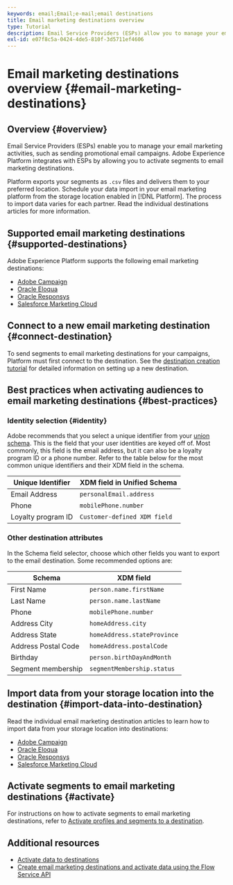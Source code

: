 ```yaml
---
keywords: email;Email;e-mail;email destinations
title: Email marketing destinations overview
type: Tutorial
description: Email Service Providers (ESPs) allow you to manage your email marketing activities, such as for sending promotional email campaigns.
exl-id: e07f8c5a-0424-4de5-810f-3d5711ef4606
---
```

# Email marketing destinations overview {#email-marketing-destinations}

## Overview {#overview}

Email Service Providers (ESPs) enable you to manage your email marketing activities, such as sending promotional email campaigns. Adobe Experience Platform integrates with ESPs by allowing you to activate segments to email marketing destinations.

Platform exports your segments as `.csv` files and delivers them to your preferred location. Schedule your data import in your email marketing platform from the storage location enabled in [!DNL Platform]. The process to import data varies for each partner. Read the individual destinations articles for more information.

## Supported email marketing destinations {#supported-destinations}

Adobe Experience Platform supports the following email marketing destinations:

* [Adobe Campaign](adobe-campaign.md)
* [Oracle Eloqua](oracle-eloqua.md)
* [Oracle Responsys](oracle-responsys.md)
* [Salesforce Marketing Cloud](salesforce-marketing-cloud.md)

## Connect to a new email marketing destination {#connect-destination}

To send segments to email marketing destinations for your campaigns, Platform must first connect to the destination. See the [destination creation tutorial](../../ui/connect-destination.md) for detailed information on setting up a new destination.

## Best practices when activating audiences to email marketing destinations {#best-practices}

### Identity selection {#identity}

Adobe recommends that you select a unique identifier from your [union schema](../../../profile/home.md#profile-fragments-and-union-schemas). This is the field that your user identities are keyed off of. Most commonly, this field is the email address, but it can also be a loyalty program ID or a phone number. Refer to the table below for the most common unique identifiers and their XDM field in the schema.

|Unique Identifier | XDM field in Unified Schema|
|----------------- | ---------------------------|
| Email Address | `personalEmail.address` |
| Phone | `mobilePhone.number` |
| Loyalty program ID | `Customer-defined XDM field` |

### Other destination attributes

In the Schema field selector, choose which other fields you want to export to the email destination. Some recommended options are:

|Schema | XDM field |
|------ | ---------|
| First Name | `person.name.firstName`|
| Last Name | `person.name.lastName`|
| Phone | `mobilePhone.number` |
| Address City| `homeAddress.city` |
| Address State | `homeAddress.stateProvince` |
| Address Postal Code | `homeAddress.postalCode` |
| Birthday | `person.birthDayAndMonth`|
| Segment membership | `segmentMembership.status`|

## Import data from your storage location into the destination {#import-data-into-destination}

Read the individual email marketing destination articles to learn how to import data from your storage location into destinations: 

* [Adobe Campaign](adobe-campaign.md)
* [Oracle Eloqua](oracle-eloqua.md)
* [Oracle Responsys](oracle-responsys.md)
* [Salesforce Marketing Cloud](salesforce-marketing-cloud.md)

## Activate segments to email marketing destinations {#activate}

For instructions on how to activate segments to email marketing destinations, refer to [Activate profiles and segments to a destination](../../ui/activate-destinations.md).

## Additional resources

* [Activate data to destinations](../../ui/activate-destinations.md)
* [Create email marketing destinations and activate data using the Flow Service API](../../api/email-marketing.md)
